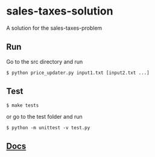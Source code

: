 # sales-taxes-solution

A solution for the sales-taxes-problem

## Run
Go to the src directory and run

```
$ python price_updater.py input1.txt [input2.txt ...]

```

## Test

```
$ make tests
```

or go to the test folder and run

```
$ python -m unittest -v test.py
```

## [Docs]((https://riccap.github.io/sales-taxes-solution))